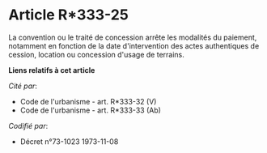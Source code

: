 # Article R*333-25

La convention ou le traité de concession arrête les modalités du paiement, notamment en fonction de la date d'intervention
des actes authentiques de cession, location ou concession d'usage de terrains.

**Liens relatifs à cet article**

_Cité par_:

  - Code de l'urbanisme - art. R*333-32 (V)
  - Code de l'urbanisme - art. R*333-33 (Ab)

_Codifié par_:

  - Décret n°73-1023 1973-11-08
